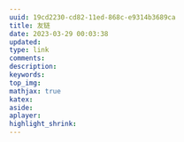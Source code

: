 ```yaml
---
uuid: 19cd2230-cd82-11ed-868c-e9314b3689ca
title: 友链
date: 2023-03-29 00:03:38
updated:
type: link
comments:
description:
keywords:
top_img:
mathjax: true
katex:
aside:
aplayer:
highlight_shrink:
---
```

